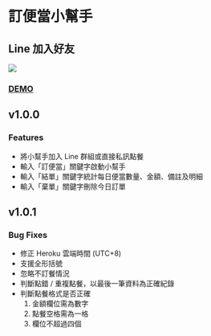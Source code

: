 # 訂便當小幫手

## Line 加入好友

![](https://i.imgur.com/AtzuuRq.png)

### [DEMO](https://www.youtube.com/watch?v=Z3ruSTqpgn0)

## v1.0.0

### Features

- 將小幫手加入 Line 群組或直接私訊點餐
- 輸入「訂便當」關鍵字啟動小幫手
- 輸入「結單」關鍵字統計每日便當數量、金額、備註及明細
- 輸入「棄單」關鍵字刪除今日訂單

## v1.0.1

### Bug Fixes

- 修正 Heroku 雲端時間 (UTC+8)
- 支援全形括號
- 忽略不訂餐情況
- 判斷點錯 / 重複點餐，以最後一筆資料為正確紀錄
- 判斷點餐格式是否正確
  1. 金額欄位需為數字
  2. 點餐空格需為一格
  3. 欄位不超過四個
